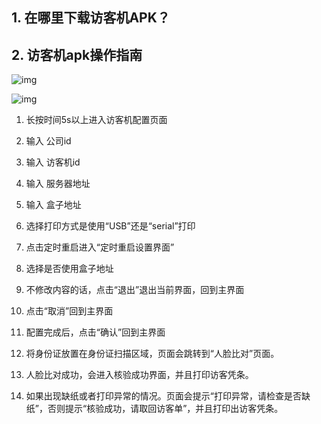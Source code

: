 ## 1. 在哪里下载访客机APK？

## 2. 访客机apk操作指南

![img](../../../imgs/vm_main_20200221192822.png)

![img](../../../imgs/vm_config_20200221193812.png)

1. 长按时间5s以上进入访客机配置页面
2. 输入 公司id
3. 输入 访客机id
4. 输入 服务器地址
5. 输入 盒子地址
6. 选择打印方式是使用“USB”还是“serial”打印
7. 点击定时重启进入“定时重启设置界面”
8. 选择是否使用盒子地址
9. 不修改内容的话，点击“退出”退出当前界面，回到主界面
10. 点击“取消”回到主界面
11. 配置完成后，点击“确认”回到主界面



1. 将身份证放置在身份证扫描区域，页面会跳转到“人脸比对”页面。

2. 人脸比对成功，会进入核验成功界面，并且打印访客凭条。

3. 如果出现缺纸或者打印异常的情况。页面会提示“打印异常，请检查是否缺纸”，否则提示“核验成功，请取回访客单”，并且打印出访客凭条。

   